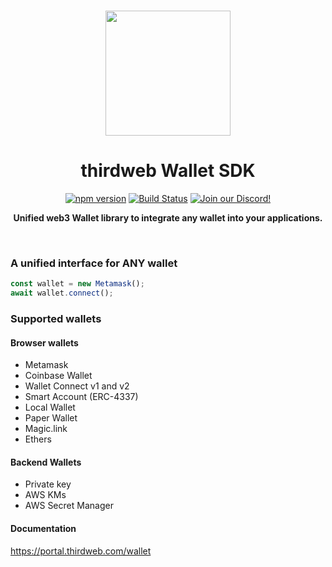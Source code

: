 <p align="center">
<br />
<a href="https://thirdweb.com"><img src="https://github.com/thirdweb-dev/js/blob/main/packages/sdk/logo.svg?raw=true" width="200" alt=""/></a>
<br />
</p>
<h1 align="center">thirdweb Wallet SDK</h1>
<p align="center">
<a href="https://www.npmjs.com/package/@thirdweb-dev/wallets"><img src="https://img.shields.io/npm/v/@thirdweb-dev/wallets?color=red&label=npm&logo=npm" alt="npm version"/></a>
<a href="https://github.com/thirdweb-dev/js/actions/workflows/build-test-lint.yml"><img alt="Build Status" src="https://github.com/thirdweb-dev/js/actions/workflows/build-test-lint.yml/badge.svg"/></a>
<a href="https://discord.gg/thirdweb"><img alt="Join our Discord!" src="https://img.shields.io/discord/834227967404146718.svg?color=7289da&label=discord&logo=discord&style=flat"/></a>

</p>
<p align="center"><strong>Unified web3 Wallet library to integrate any wallet into your applications.</strong></p>
<br />

### A unified interface for ANY wallet

```ts
const wallet = new Metamask();
await wallet.connect();
```

### Supported wallets

#### Browser wallets

- Metamask
- Coinbase Wallet
- Wallet Connect v1 and v2
- Smart Account (ERC-4337)
- Local Wallet
- Paper Wallet
- Magic.link
- Ethers

#### Backend Wallets

- Private key
- AWS KMs
- AWS Secret Manager

#### Documentation

https://portal.thirdweb.com/wallet
